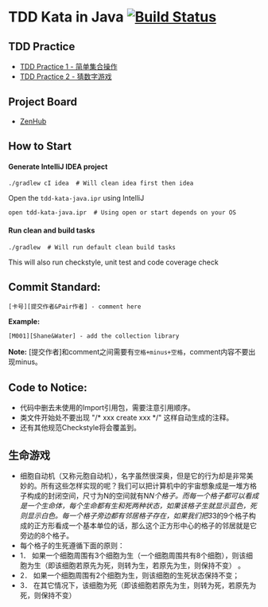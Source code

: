 # TDD Kata in Java [![Build Status](https://travis-ci.org/WowCoach/tdd-kata-java.svg?branch=master)](https://travis-ci.org/WowCoach/tdd-kata-java)

## TDD Practice
- [TDD Practice 1 - 简单集合操作](docs/TDD1.md)
- [TDD Practice 2 - 猜数字游戏](docs/TDD2.md)

## Project Board
- [ZenHub](https://github.com/WowCoach/tdd-kata-java#boards?repos=64041285)

## How to Start
#### Generate IntelliJ IDEA project
```
./gradlew cI idea  # Will clean idea first then idea
```

Open the `tdd-kata-java.ipr` using IntelliJ
```
open tdd-kata-java.ipr  # Using open or start depends on your OS
```

#### Run clean and build tasks
```
./gradlew  # Will run default clean build tasks
```

This will also run checkstyle, unit test and code coverage check

## Commit Standard:
```
[卡号][提交作者&Pair作者] - comment here
```

**Example:**
```
[M001][Shane&Water] - add the collection library
```

**Note:** [提交作者]和comment之间需要有`空格+minus+空格`，comment内容不要出现minus。

## Code to Notice:
- 代码中删去未使用的Import引用包，需要注意引用顺序。
- 类文件开始处不要出现 "/* xxx create xxx */" 这样自动生成的注释。
- 还有其他规范Checkstyle将会覆盖到。

## 生命游戏
- 细胞自动机（又称元胞自动机），名字虽然很深奥，但是它的行为却是非常美妙的。所有这些怎样实现的呢？我们可以把计算机中的宇宙想象成是一堆方格子构成的封闭空间，尺寸为N的空间就有N*N个格子。而每一个格子都可以看成是一个生命体，每个生命都有生和死两种状态，如果该格子生就显示蓝色，死则显示白色。每一个格子旁边都有邻居格子存在，如果我们把3*3的9个格子构成的正方形看成一个基本单位的话，那么这个正方形中心的格子的邻居就是它旁边的8个格子。
- 每个格子的生死遵循下面的原则：
- 1． 如果一个细胞周围有3个细胞为生（一个细胞周围共有8个细胞），则该细胞为生（即该细胞若原先为死，则转为生，若原先为生，则保持不变） 。
- 2． 如果一个细胞周围有2个细胞为生，则该细胞的生死状态保持不变；
- 3． 在其它情况下，该细胞为死（即该细胞若原先为生，则转为死，若原先为死，则保持不变）
